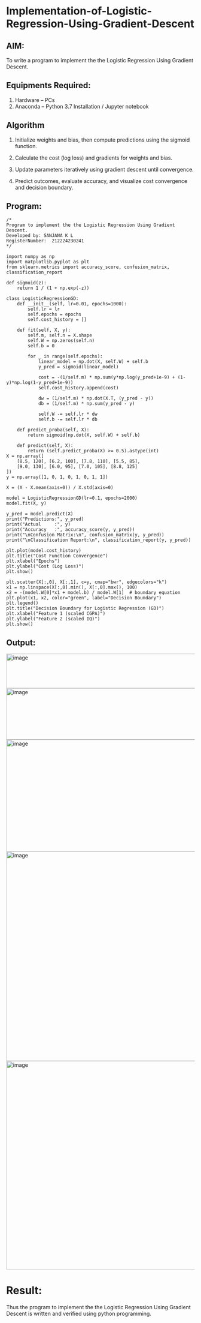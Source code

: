 # Implementation-of-Logistic-Regression-Using-Gradient-Descent

## AIM:
To write a program to implement the the Logistic Regression Using Gradient Descent.

## Equipments Required:
1. Hardware – PCs
2. Anaconda – Python 3.7 Installation / Jupyter notebook

## Algorithm
1. Initialize weights and bias, then compute predictions using the sigmoid function.

2. Calculate the cost (log loss) and gradients for weights and bias.

3. Update parameters iteratively using gradient descent until convergence.

4. Predict outcomes, evaluate accuracy, and visualize cost convergence and decision boundary.

## Program:
```
/*
Program to implement the the Logistic Regression Using Gradient Descent.
Developed by: SANJANA K L
RegisterNumber:  212224230241
*/
```

```
import numpy as np
import matplotlib.pyplot as plt
from sklearn.metrics import accuracy_score, confusion_matrix, classification_report

def sigmoid(z):
    return 1 / (1 + np.exp(-z))

class LogisticRegressionGD:
    def __init__(self, lr=0.01, epochs=1000):
        self.lr = lr
        self.epochs = epochs
        self.cost_history = []

    def fit(self, X, y):
        self.m, self.n = X.shape
        self.W = np.zeros(self.n)
        self.b = 0

        for _ in range(self.epochs):
            linear_model = np.dot(X, self.W) + self.b
            y_pred = sigmoid(linear_model)

            cost = -(1/self.m) * np.sum(y*np.log(y_pred+1e-9) + (1-y)*np.log(1-y_pred+1e-9))
            self.cost_history.append(cost)

            dw = (1/self.m) * np.dot(X.T, (y_pred - y))
            db = (1/self.m) * np.sum(y_pred - y)

            self.W -= self.lr * dw
            self.b -= self.lr * db

    def predict_proba(self, X):
        return sigmoid(np.dot(X, self.W) + self.b)

    def predict(self, X):
        return (self.predict_proba(X) >= 0.5).astype(int)
X = np.array([
    [8.5, 120], [6.2, 100], [7.8, 110], [5.5, 85],
    [9.0, 130], [6.0, 95], [7.0, 105], [8.8, 125]
])
y = np.array([1, 0, 1, 0, 1, 0, 1, 1])

X = (X - X.mean(axis=0)) / X.std(axis=0)

model = LogisticRegressionGD(lr=0.1, epochs=2000)
model.fit(X, y)

y_pred = model.predict(X)
print("Predictions:", y_pred)
print("Actual     :", y)
print("Accuracy   :", accuracy_score(y, y_pred))
print("\nConfusion Matrix:\n", confusion_matrix(y, y_pred))
print("\nClassification Report:\n", classification_report(y, y_pred))

plt.plot(model.cost_history)
plt.title("Cost Function Convergence")
plt.xlabel("Epochs")
plt.ylabel("Cost (Log Loss)")
plt.show()

plt.scatter(X[:,0], X[:,1], c=y, cmap="bwr", edgecolors="k")
x1 = np.linspace(X[:,0].min(), X[:,0].max(), 100)
x2 = -(model.W[0]*x1 + model.b) / model.W[1]  # boundary equation
plt.plot(x1, x2, color="green", label="Decision Boundary")
plt.legend()
plt.title("Decision Boundary for Logistic Regression (GD)")
plt.xlabel("Feature 1 (scaled CGPA)")
plt.ylabel("Feature 2 (scaled IQ)")
plt.show()

```

## Output:
<img width="574" height="92" alt="image" src="https://github.com/user-attachments/assets/0297927c-b1fa-4dda-82f6-71a16616e65d" />


<img width="622" height="137" alt="image" src="https://github.com/user-attachments/assets/9b7fe1a4-7322-4c53-ac5d-f0441e868d6f" />


<img width="1109" height="298" alt="image" src="https://github.com/user-attachments/assets/26ac4dc7-6348-4174-8dc7-6ea6f8aad089" />


<img width="1048" height="559" alt="image" src="https://github.com/user-attachments/assets/033586e1-1877-4890-8131-d72e2b943046" />


<img width="990" height="556" alt="image" src="https://github.com/user-attachments/assets/0fa99d4e-360f-45e0-bd75-7412c78cf51e" />


# Result:
Thus the program to implement the the Logistic Regression Using Gradient Descent is written and verified using python programming.

